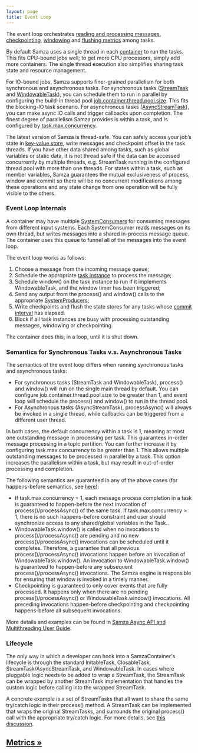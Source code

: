 ```yaml
---
layout: page
title: Event Loop
---
```

<!--
   Licensed to the Apache Software Foundation (ASF) under one or more
   contributor license agreements.  See the NOTICE file distributed with
   this work for additional information regarding copyright ownership.
   The ASF licenses this file to You under the Apache License, Version 2.0
   (the "License"); you may not use this file except in compliance with
   the License.  You may obtain a copy of the License at

       http://www.apache.org/licenses/LICENSE-2.0

   Unless required by applicable law or agreed to in writing, software
   distributed under the License is distributed on an "AS IS" BASIS,
   WITHOUT WARRANTIES OR CONDITIONS OF ANY KIND, either express or implied.
   See the License for the specific language governing permissions and
   limitations under the License.
-->

The event loop orchestrates [reading and processing messages](streams.html), [checkpointing](checkpointing.html), [windowing](windowing.html) and [flushing metrics](metrics.html) among tasks. 

By default Samza uses a single thread in each [container](samza-container.html) to run the tasks. This fits CPU-bound jobs well; to get more CPU processors, simply add more containers. The single thread execution also simplifies sharing task state and resource management.

For IO-bound jobs, Samza supports finer-grained parallelism for both synchronous and asynchronous tasks. For synchronous tasks ([StreamTask](../api/javadocs/org/apache/samza/task/StreamTask.html) and [WindowableTask](../api/javadocs/org/apache/samza/task/WindowableTask.html)), you can schedule them to run in parallel by configuring the build-in thread pool [job.container.thread.pool.size](../jobs/configuration-table.html). This fits the blocking-IO task scenario. For asynchronous tasks ([AsyncStreamTask](../api/javadocs/org/apache/samza/task/AsyncStreamTask.html)), you can make async IO calls and trigger callbacks upon completion. The finest degree of parallelism Samza provides is within a task, and is configured by [task.max.concurrency](../jobs/configuration-table.html).

The latest version of Samza is thread-safe. You can safely access your job’s state in [key-value store](state-management.html), write messages and checkpoint offset in the task threads. If you have other data shared among tasks, such as global variables or static data, it is not thread safe if the data can be accessed concurrently by multiple threads, e.g. StreamTask running in the configured thread pool with more than one threads. For states within a task, such as member variables, Samza guarantees the mutual exclusiveness of process, window and commit so there will be no concurrent modifications among these operations and any state change from one operation will be fully visible to the others.     

### Event Loop Internals

A container may have multiple [SystemConsumers](../api/javadocs/org/apache/samza/system/SystemConsumer.html) for consuming messages from different input systems. Each SystemConsumer reads messages on its own thread, but writes messages into a shared in-process message queue. The container uses this queue to funnel all of the messages into the event loop.

The event loop works as follows:

1. Choose a message from the incoming message queue;
2. Schedule the appropriate [task instance](samza-container.html) to process the message;
3. Schedule window() on the task instance to run if it implements WindowableTask, and the window timer has been triggered;
4. Send any output from the process() and window() calls to the appropriate [SystemProducers](../api/javadocs/org/apache/samza/system/SystemProducer.html);
5. Write checkpoints and flush the state stores for any tasks whose [commit interval](checkpointing.html) has elapsed.
6. Block if all task instances are busy with processing outstanding messages, windowing or checkpointing.

The container does this, in a loop, until it is shut down.

### Semantics for Synchronous Tasks v.s. Asynchronous Tasks

The semantics of the event loop differs when running synchronous tasks and asynchronous tasks:

* For synchronous tasks (StreamTask and WindowableTask), process() and window() will run on the single main thread by default. You can configure job.container.thread.pool.size to be greater than 1, and event loop will schedule the process() and window() to run in the thread pool.  
* For Asynchronous tasks (AsyncStreamTask), processAsync() will always be invoked in a single thread, while callbacks can be triggered from a different user thread. 

In both cases, the default concurrency within a task is 1, meaning at most one outstanding message in processing per task. This guarantees in-order message processing in a topic partition. You can further increase it by configuring task.max.concurrency to be greater than 1. This allows multiple outstanding messages to be processed in parallel by a task. This option increases the parallelism within a task, but may result in out-of-order processing and completion.

The following semantics are guaranteed in any of the above cases (for happens-before semantics, see [here](https://docs.oracle.com/javase/tutorial/essential/concurrency/memconsist.html)):

* If task.max.concurrency = 1, each message process completion in a task is guaranteed to happen-before the next invocation of process()/processAsync() of the same task. If task.max.concurrency > 1, there is no such happens-before constraint and user should synchronize access to any shared/global variables in the Task..
* WindowableTask.window() is called when no invocations to process()/processAsync() are pending and no new process()/processAsync() invocations can be scheduled until it completes. Therefore, a guarantee that all previous process()/processAsync() invocations happen before an invocation of WindowableTask.window(). An invocation to WindowableTask.window() is guaranteed to happen-before any subsequent process()/processAsync() invocations. The Samza engine is responsible for ensuring that window is invoked in a timely manner.
* Checkpointing is guaranteed to only cover events that are fully processed. It happens only when there are no pending process()/processAsync() or WindowableTask.window() invocations. All preceding invocations happen-before checkpointing and checkpointing happens-before all subsequent invocations.

More details and examples can be found in [Samza Async API and Multithreading User Guide](../../../tutorials/{{site.version}}/samza-async-user-guide.html).

### Lifecycle

The only way in which a developer can hook into a SamzaContainer's lifecycle is through the standard InitableTask, ClosableTask, StreamTask/AsyncStreamTask, and WindowableTask. In cases where pluggable logic needs to be added to wrap a StreamTask, the StreamTask can be wrapped by another StreamTask implementation that handles the custom logic before calling into the wrapped StreamTask.

A concrete example is a set of StreamTasks that all want to share the same try/catch logic in their process() method. A StreamTask can be implemented that wraps the original StreamTasks, and surrounds the original process() call with the appropriate try/catch logic. For more details, see [this discussion](https://issues.apache.org/jira/browse/SAMZA-437).

## [Metrics &raquo;](metrics.html)
